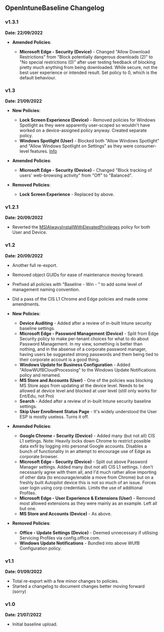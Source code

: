 ## OpenIntuneBaseline Changelog

### v1.3.1
**Date: 22/09/2022**
* **Amended Policies**:

   - **Microsoft Edge - Security (Device)** - Changed "Allow Download Restrictions" from "Block potentially dangerous downloads (2)" to "No special restrictions (0)" after user testing feedback of blocking pretty much anything from being downloaded. While secure, not the best user experience or intended result. Set policy to 0, which is the default behaviour.
  
### v1.3
**Date: 21/09/2022**
</br>
* **New Policies**:

   - **Lock Screen Experience (Device)** - Removed policies for Windows Spotlight as they were apparently user-scoped so wouldn't have worked on a device-assigned policy anyway. Created separate policy.
   - **Windows Spotlight (User)** - Blocked both "Allow Windows Spotlight" and "Allow Windows Spotlight on Settings" as they were consumer-level features. [Info](https://learn.microsoft.com/en-gb/windows/client-management/mdm/policy-csp-Experience?WT.mc_id=Portal-fx#experience-allowwindowsspotlight)

* **Amended Policies**:

   - **Microsoft Edge - Security (Device)** - Changed "Block tracking of users' web-browsing activity" from "Off" to "Balanced".

* **Removed Policies**:

   - **Lock Screen Experience** - Replaced by above.

### v1.2.1
**Date: 20/09/2022**
</br>
* Reverted the [MSIAlwaysInstallWithElevatedPrivileges](https://www.tenable.com/audits/items/CIS_MS_Windows_Server_2008_v3.2.0_MS_L1.audit:b3c85a4b21fbb4f496ba693f7a3d4602) policy for both User and Device.

### v1.2
**Date: 20/09/2022**
</br>
* Another full re-export. 
* Removed object GUIDs for ease of maintenance moving forward.
* Prefixed all policies with "Baseline - Win - " to add some level of management naming convention.
* Did a pass of the CIS L1 Chrome and Edge policies and made some amendments.
* **New Policies**:

   - **Device Auditing** - Added after a review of in-built Intune security baseline settings.
   - **Microsoft Edge - Password Management (Device)** - Split from Edge Security policy to make per-tenant choices for what to do about Password Management. In my view, something is better than nothing, and in the absense of a corporate password manager, having users be suggested strong passwords and them being tied to their corporate account is a good thing.
   - **Windows Update for Business Configuration** - Added "AllowWUfBCloudProcessing" to the Windows Update Notifications policy and renamed.
   - **MS Store and Accounts (User)** - One of the policies was blocking MS Store apps from updating at the device level. Needs to be allowed at device level and blocked at user level (still only works for Ent/Edu, not Pro)
   - **Search** - Added after a review of in-built Intune security baseline settings.
   - **Skip User Enrollment Status Page** - It's widely understood the User ESP is mostly useless. Turns it off.

* **Amended Policies**:

   - **Google Chrome - Security (Device)** - Added many (but not all) CIS L1 settings. Note: Heavily locks down Chrome to restrict possible data exfil by logging into personal Google accounts. Disables a bunch of functionality in an attempt to encourage use of Edge as corporate browser.
   - **Microsoft Edge - Security (Device)** - Split out above Password Manager settings. Added many (but not all) CIS L1 settings. I don't necessarily agree with them all, and I'd much rather allow importing of other data (to encourage/enable a move from Chrome) but on a freshly built Autopilot device this is not so much of an issue. Forces user login using corp credentials. Limits the use of additional Profiles.
   - **Microsoft Edge - User Experience & Extensions (User)** - Removed most allowed extensions as they were mainly as an example. Left all but one.
   - **MS Store and Accounts (Device)** - As above.

* **Removed Policies**:

   - **Office - Update Settings (Device)** - Deemed unnecessary if utilising Servicing Profiles via config.office.com.
   - **Windows Update Notifications** - Bundled into above WUfB Configuration policy.

### v1.1 
**Date: 01/09/2022**
</br>
* Total re-export with a few minor changes to policies.
* Started a changelog to document changes better moving forward (sorry)

### v1.0 
**Date: 21/07/2022**
</br>
* Initial baseline upload.



